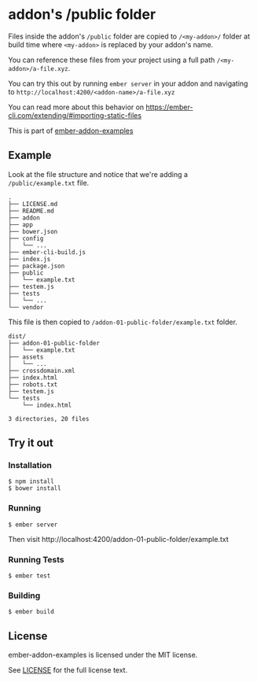 # addon's /public folder

Files inside the addon's `/public` folder are copied to `/<my-addon>/` folder at build time where `<my-addon>` is replaced by your addon's name.

You can reference these files from your project using a full path `/<my-addon>/a-file.xyz`.

You can try this out by running `ember server` in your addon and navigating to `http://localhost:4200/<addon-name>/a-file.xyz`

You can read more about this behavior on https://ember-cli.com/extending/#importing-static-files

This is part of [ember-addon-examples](https://github.com/san650/ember-addon-examples)

## Example

Look at the file structure and notice that we're adding a `/public/example.txt`
file.

```
.
├── LICENSE.md
├── README.md
├── addon
├── app
├── bower.json
├── config
│   └── ...
├── ember-cli-build.js
├── index.js
├── package.json
├── public
│   └── example.txt
├── testem.js
├── tests
│   └── ...
└── vendor
```

This file is then copied to `/addon-01-public-folder/example.txt` folder.

```
dist/
├── addon-01-public-folder
│   └── example.txt
├── assets
│   └── ...
├── crossdomain.xml
├── index.html
├── robots.txt
├── testem.js
└── tests
    └── index.html

3 directories, 20 files
```

## Try it out

### Installation

```
$ npm install
$ bower install
```

### Running

```
$ ember server
```

Then visit http://localhost:4200/addon-01-public-folder/example.txt

### Running Tests

```
$ ember test
```

### Building

```
$ ember build
```

## License

ember-addon-examples is licensed under the MIT license.

See [LICENSE](../LICENSE.md) for the full license text.
